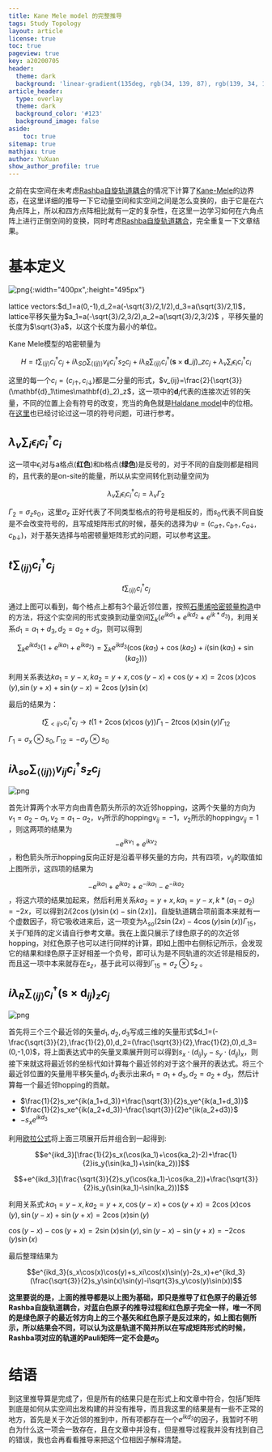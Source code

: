 ```yaml
---
title: Kane Mele model 的完整推导
tags: Study Topology
layout: article
license: true
toc: true
pageview: true
key: a20200705
header:
  theme: dark
  background: 'linear-gradient(135deg, rgb(34, 139, 87), rgb(139, 34, 139))'
article_header:
  type: overlay
  theme: dark
  background_color: '#123'
  background_image: false
aside:
    toc: true
sitemap: true
mathjax: true
author: YuXuan
show_author_profile: true
---
```

之前在实空间在未考虑[Rashba自旋轨道耦合]( https://en.wikipedia.org/wiki/Rashba_effect )的情况下计算了[Kane-Mele](https://journals.aps.org/prl/abstract/10.1103/PhysRevLett.95.226801)的边界态，在这里详细的推导一下它动量空间和实空间之间是怎么变换的，由于它是在六角点阵上，所以和四方点阵相比就有一定的复杂性，在这里一边学习如何在六角点阵上进行正倒空间的变换，同时考虑[Rashba自旋轨道耦合]( https://en.wikipedia.org/wiki/Rashba_effect )，完全重复一下文章结果。
<!--more-->

# 基本定义
![png](/assets/images/research/KM-1.png){:width="400px",:height="495px"}

lattice vectors:$d_1=a(0,-1),d_2=a(-\sqrt{3}/2,1/2),d_3=a(\sqrt{3}/2,1)$，lattice平移矢量为$a_1=a(-\sqrt{3}/2,3/2),a_2=a(\sqrt{3}/2,3/2)$ ，平移矢量的长度为$\sqrt{3}a$，以这个长度为最小的单位。

Kane Mele模型的哈密顿量为

$$H=t \sum_{\langle i j\rangle} c_{i}^{\dagger} c_{j}+i \lambda_{S O} \sum_{\langle(i j)\rangle} v_{i j} c_{i}^{\dagger} s_{2} c_{j}+i \lambda_{R} \sum_{\langle i j\rangle} c_{i}^{\dagger}\left(\mathbf{s} \times \mathbf{d}\_{i j}\right)\_{z} c_{j}+\lambda_{v} \sum_{i} \epsilon_{i} c_{i}^{\dagger} c_{i}$$

这里的每一个$c_i=(c_{i\uparrow},c_{i\downarrow})$都是二分量的形式，$v_{ij}=\frac{2}{\sqrt{3}}(\mathbf{d}_1\times\mathbf{d}_2)_z$，这一项中的$\mathbf{d}_i$代表的连接次近邻的矢量，不同的位置上会有符号的改变，充当的角色就是[Haldane model]( https://journals.aps.org/prl/abstract/10.1103/PhysRevLett.61.2015 )中的位相。在[这里]( https://yxli8023.github.io/2020/06/30/Kane-Mele.html )也已经讨论过这一项的符号问题，可进行参考。

## $\lambda_v\sum_i\epsilon_{i}c_i^\dagger c_i$

 这一项中$\epsilon_i$对与a格点(**红色**)和b格点(**绿色**)是反号的，对于不同的自旋则都是相同的，且代表的是on-site的能量，所以从实空间转化到动量空间为

$$\lambda_v\sum_i\epsilon_{i}c_i^\dagger c_i=\lambda_v\Gamma_2$$

$\Gamma_2=\sigma_zs_0$，这里$\sigma_z$ 正好代表了不同类型格点的符号是相反的，而$s_0$代表不同自旋是不会改变符号的，且写成矩阵形式的时候，基矢的选择为$\psi=(c_{a\uparrow},c_{b\uparrow},c_{a\downarrow},c_{b\downarrow})$，对于基矢选择与哈密顿量矩阵形式的问题，可以参考[这里]( https://yxli8023.github.io/2020/07/03/Basis-Chose.html )。

## $t\sum_{\langle ij\rangle}c_i^\dagger c_j$

$$t\sum_{\langle ij\rangle}c_i^\dagger c_j$$

通过上图可以看到，每个格点上都有3个最近邻位置，按照[石墨烯哈密顿量构造]( https://yxli8023.github.io/2020/03/16/Graphene.html )中的方法，将这个实空间的形式变换到动量空间$\sum_k(e^{ikd_1} + e^{ikd_2} + e^{ik*d_3})$，利用关系$d_1=a_1+d_3,d_2=a_2+d_3$，则可以得到

$$\sum_ke^{ikd_3}(1+e^{ika_1}+e^{ika_2})=\sum_ke^{ikd_3}(\cos(ka_1)+\cos(ka_2)+i(\sin(ka_1)+\sin(ka_2)))$$

利用关系表达$ka_1=y-x,ka_2=y+x,\cos(y-x)+\cos(y+x)=2\cos(x)\cos(y)$,$\sin(y+x)+\sin(y-x)=2\cos(y)\sin(x)$ 

最后的结果为：

$$t\sum_{<ij>}c^\dagger_ic_j\rightarrow t(1+2\cos(x)\cos(y))\Gamma_1-2t\cos(x)\sin(y)\Gamma_{12}$$

$\Gamma_1=\sigma_x\otimes s_0,\Gamma_{12}=-\sigma_y\otimes s_0$

## $i\lambda_{so}\sum_{\langle\langle ij\rangle\rangle}v_{ij}c^\dagger_is_zc_j$

![png](/assets/images/research/KM-2.png)

首先计算两个水平方向由青色箭头所示的次近邻hopping，这两个矢量的方向为$v_1=a_2-a_1,v_2=a_1-a_2$，$v_1$所示的hopping$v_{ij}=-1$，$v_2$所示的hopping$v_{ij}=1$ ，则这两项的结果为$$-e^{ikv_1}+e^{ikv_2}$$，粉色箭头所示hopping反向正好是沿着平移矢量的方向，共有四项，$v_{ij}$的取值如上图所示，这四项的结果为

$$-e^{ika_1}+e^{ika_2}+e^{-ika_1}-e^{-ika_2}$$，将这六项的结果加起来，然后利用关系$ka_2=y+x,ka_1=y-x,k*(a_1-a_2)=-2x$，可以得到$2i[2\cos(y)\sin(x)-\sin(2x)]$，自旋轨道耦合项前面本来就有一个虚数因子，将它吸收进来后，这一项变为$\lambda_{so}(2\sin(2x)-4\cos(y)\sin(x))\Gamma_{15}$，关于$\Gamma$矩阵的定义请自行参考文章。我在上面只展示了绿色原子的的次近邻hopping，对红色原子也可以进行同样的计算，即如上图中右侧标记所示，会发现它的结果和绿色原子正好相差一个负号，即可认为是不同轨道的次近邻是相反的，而且这一项中本来就存在$s_z$，基于此可以得到$\Gamma_{15}=\sigma_z\otimes s_z$ 。

##  $i\lambda_R\sum_{\langle ij\rangle}c^\dagger_i(\mathbf{s}\times \mathbf{d}_{ij})_zc_j$

![png](/assets/images/research/KM-3.png)

首先将三个三个最近邻的矢量$d_1,d_2,d_3$写成三维的矢量形式$d_1=(-\frac{\sqrt{3}}{2},\frac{1}{2},0),d_2=(\frac{\sqrt{3}}{2},\frac{1}{2},0),d_3=(0,-1,0)$，将上面表达式中的矢量叉乘展开则可以得到$s_x\cdot (d_{ij})_y-s_y\cdot (d_{ij})_x$，则接下来就这将最近邻的坐标代如计算每个最近邻的对于这个展开的表达式。将三个最近邻位置的矢量用平移矢量$d_1,d_2$表示出来$d_1=a_1+d_3,d_2=a_2+d_3$，然后计算每一个最近邻hopping的贡献。

- $\frac{1}{2}s_xe^{ik(a_1+d_3)}+\frac{\sqrt{3}}{2}s_ye^{ik(a_1+d_3)}$
- $\frac{1}{2}s_xe^{ik(a_2+d_3)}-\frac{\sqrt{3}}{2}e^{ik(a_2+d3)}$
- $-s_xe^{ikd_3}$

利用[欧拉公式]()将上面三项展开后并组合到一起得到:

$$e^{ikd_3}[\frac{1}{2}s_x(\cos(ka_1)+\cos(ka_2)-2)+\frac{1}{2}is_y(\sin(ka_1)+\sin(ka_2))]$$

$$+e^{ikd_3}[\frac{\sqrt{3}}{2}s_y(\cos(ka_1)-\cos(ka_2))+\frac{\sqrt{3}}{2}is_y(\sin(ka_1)-\sin(ka_2))]$$

利用关系式:$ka_1=y-x,ka_2=y+x,\cos(y-x)+\cos(y+x)=2\cos(x)\cos(y),\sin(y-x)+\sin(y+x)=2\cos(x)\sin(y)$

$\cos(y-x)-\cos(y+x)=2\sin(x)\sin(y),\sin(y-x)-\sin(y+x)=-2\cos(y)\sin(x)$

最后整理结果为

$$e^{ikd_3}(s_x\cos(x)\cos(y)+s_xi\cos(x)\sin(y)-2s_x)+e^{ikd_3}(\frac{\sqrt{3}}{2}s_y\sin(x)\sin(y)-i\sqrt{3}s_y\cos(y)\sin(x))$$

**这里要说的是，上面的推导都是以上图为基础，即只是推导了红色原子的最近邻Rashba自旋轨道耦合，对蓝白色原子的推导过程和红色原子完全一样，唯一不同的是绿色原子的最近邻方向上的三个基矢和红色原子是反过来的，如上图右侧所示，所以结果会不同，可以认为这是轨道不简并所以在写成矩阵形式的时候，Rashba项对应的轨道的Pauli矩阵一定不会是$\sigma_0$**

# 结语

到这里推导算是完成了，但是所有的结果只是在形式上和文章中符合，包括$\Gamma$矩阵到底是如何从实空间出发构建的并没有推导，而且我这里的结果是有一些不正常的地方，首先是关于次近邻的推到中，所有项都存在一个$e^{ikd_3}$的因子，我暂时不明白为什么这一项会一致存在，且在文章中并没有，但是推导过程我并没有找到自己的错误，我也会再看看推导来把这个位相因子解释清楚。